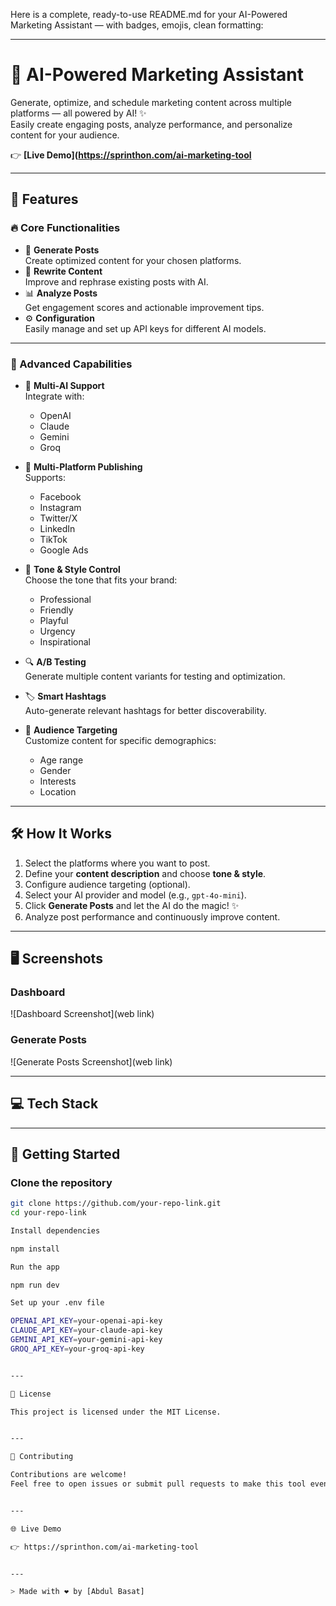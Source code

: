 Here is a complete, ready-to-use README.md for your AI-Powered Marketing Assistant — with badges, emojis, clean formatting:


---

# 🚀 AI-Powered Marketing Assistant


Generate, optimize, and schedule marketing content across multiple platforms — all powered by AI! ✨  
Easily create engaging posts, analyze performance, and personalize content for your audience.

👉 **[Live Demo](https://sprinthon.com/ai-marketing-tool**

---

## 🎯 Features

### 🔥 Core Functionalities
- 📝 **Generate Posts**  
  Create optimized content for your chosen platforms.
- 🔄 **Rewrite Content**  
  Improve and rephrase existing posts with AI.
- 📊 **Analyze Posts**  
  Get engagement scores and actionable improvement tips.
- ⚙️ **Configuration**  
  Easily manage and set up API keys for different AI models.

---

### 🌟 Advanced Capabilities
- 🤖 **Multi-AI Support**  
  Integrate with:
  - OpenAI
  - Claude
  - Gemini
  - Groq

- 📱 **Multi-Platform Publishing**  
  Supports:
  - Facebook
  - Instagram
  - Twitter/X
  - LinkedIn
  - TikTok
  - Google Ads

- 🎨 **Tone & Style Control**  
  Choose the tone that fits your brand:
  - Professional
  - Friendly
  - Playful
  - Urgency
  - Inspirational

- 🔍 **A/B Testing**  
  Generate multiple content variants for testing and optimization.

- 🏷️ **Smart Hashtags**  
  Auto-generate relevant hashtags for better discoverability.

- 🎯 **Audience Targeting**  
  Customize content for specific demographics:
  - Age range
  - Gender
  - Interests
  - Location

---

## 🛠 How It Works

1. Select the platforms where you want to post.
2. Define your **content description** and choose **tone & style**.
3. Configure audience targeting (optional).
4. Select your AI provider and model (e.g., `gpt-4o-mini`).
5. Click **Generate Posts** and let the AI do the magic! ✨
6. Analyze post performance and continuously improve content.

---

## 🖥️ Screenshots

### Dashboard
![Dashboard Screenshot](web link)

### Generate Posts
![Generate Posts Screenshot](web link)

---

## 💻 Tech Stack



---

## 🚀 Getting Started

### Clone the repository
```bash
git clone https://github.com/your-repo-link.git
cd your-repo-link

Install dependencies

npm install

Run the app

npm run dev

Set up your .env file

OPENAI_API_KEY=your-openai-api-key
CLAUDE_API_KEY=your-claude-api-key
GEMINI_API_KEY=your-gemini-api-key
GROQ_API_KEY=your-groq-api-key


---

📝 License

This project is licensed under the MIT License.


---

🙌 Contributing

Contributions are welcome!
Feel free to open issues or submit pull requests to make this tool even better. 🚀


---

🌐 Live Demo

👉 https://sprinthon.com/ai-marketing-tool


---

> Made with ❤️ by [Abdul Basat]

